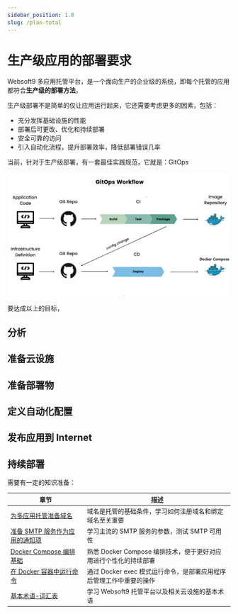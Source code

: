 ```yaml
---
sidebar_position: 1.0
slug: /plan-total
---
```


# 生产级应用的部署要求

Websoft9 多应用托管平台，是一个面向生产的企业级的系统，即每个托管的应用都符合**生产级的部署方法**。

生产级部署不是简单的仅让应用运行起来，它还需要考虑更多的因素，包括：

- 充分发挥基础设施的性能
- 部署后可更改、优化和持续部署
- 安全可靠的访问
- 引入自动化流程，提升部署效率，降低部署错误几率

当前，针对于生产级部署，有一套最佳实践规范，它就是：GitOps

![](./assets/gitops-workflow-websoft9.png)

要达成以上的目标，

## 分析

## 准备云设施

## 准备部署物

## 定义自动化配置

## 发布应用到 Internet

## 持续部署

需要有一定的知识准备：

| 章节              | 描述                                                     |
| ----------------- | -------------------------------------------------------- |
| [为多应用托管准备域名](./domains)   |  域名是托管的基础条件，学习如何注册域名和绑定域名至关重要  |
| [准备 SMTP 服务作为应用的通知项](./smtps)   |  学习主流的 SMTP 服务的参数，测试 SMTP 可用性  |
| [Docker Compose 编排基础](./starter)   |  熟悉 Docker Compose 编排技术，便于更好对应用进行个性化的持续部署 |
| [在 Docker 容器中运行命令](./starter)   |  通过 Docker exec 模式运行命令，是部署应用程序后管理工作中重要的操作  |
| [基本术语-词汇表](./glossary)   |  学习 Websoft9 托管平台以及相关云设施的基本术语 |


